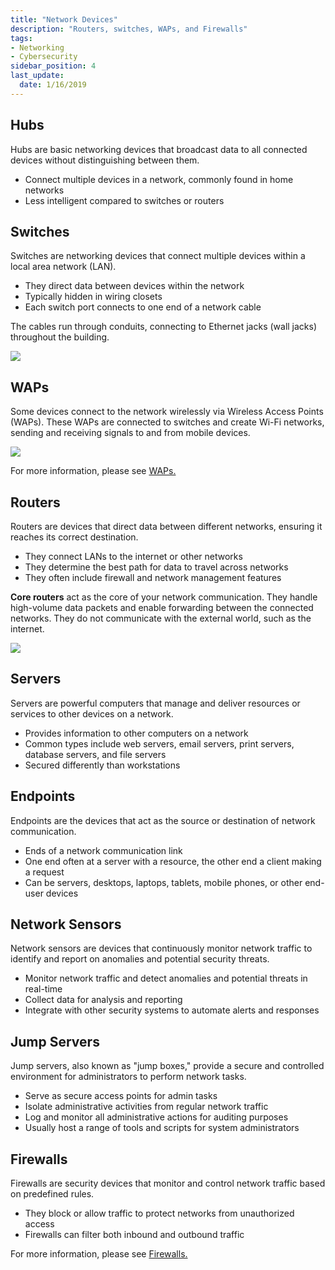 ```yaml
---
title: "Network Devices"
description: "Routers, switches, WAPs, and Firewalls"
tags: 
- Networking
- Cybersecurity
sidebar_position: 4
last_update:
  date: 1/16/2019
---
```



## Hubs

Hubs are basic networking devices that broadcast data to all connected devices without distinguishing between them.

- Connect multiple devices in a network, commonly found in home networks
- Less intelligent compared to switches or routers

## Switches

Switches are networking devices that connect multiple devices within a local area network (LAN).

- They direct data between devices within the network
- Typically hidden in wiring closets
- Each switch port connects to one end of a network cable

The cables run through conduits, connecting to Ethernet jacks (wall jacks) throughout the building.

<div class='img-center'>

![](/img/docs/networking-basics-devices-switchesss.png)

</div>


## WAPs

Some devices connect to the network wirelessly via Wireless Access Points (WAPs). These WAPs are connected to switches and create Wi-Fi networks, sending and receiving signals to and from mobile devices.

<div class='img-center'>

![](/img/docs/networking-basics-devices-wapssss.png)

</div>

For more information, please see [WAPs.](/docs/006-Networking/001-The-Basics/060-Wireless-Networking.md)

## Routers

Routers are devices that direct data between different networks, ensuring it reaches its correct destination.

- They connect LANs to the internet or other networks
- They determine the best path for data to travel across networks
- They often include firewall and network management features

**Core routers** act as the core of your network communication. They handle high-volume data packets and enable forwarding between the connected networks. They do not communicate with the external world, such as the internet.

<div class='img-center'>

![](/img/docs/networking-basics-devices-routerss-and-core-routerss.png)

</div>

## Servers

Servers are powerful computers that manage and deliver resources or services to other devices on a network.

- Provides information to other computers on a network
- Common types include web servers, email servers, print servers, database servers, and file servers
- Secured differently than workstations

## Endpoints

Endpoints are the devices that act as the source or destination of network communication.

- Ends of a network communication link
- One end often at a server with a resource, the other end a client making a request
- Can be servers, desktops, laptops, tablets, mobile phones, or other end-user devices

## Network Sensors

Network sensors are devices that continuously monitor network traffic to identify and report on anomalies and potential security threats.

- Monitor network traffic and detect anomalies and potential threats in real-time
- Collect data for analysis and reporting
- Integrate with other security systems to automate alerts and responses

## Jump Servers

Jump servers, also known as "jump boxes," provide a secure and controlled environment for administrators to perform network tasks.

- Serve as secure access points for admin tasks
- Isolate administrative activities from regular network traffic
- Log and monitor all administrative actions for auditing purposes
- Usually host a range of tools and scripts for system administrators

## Firewalls

Firewalls are security devices that monitor and control network traffic based on predefined rules.

- They block or allow traffic to protect networks from unauthorized access
- Firewalls can filter both inbound and outbound traffic

For more information, please see [Firewalls.](/docs/007-Cybersecurity/003-Security-Architecture/055-Firewalls.md)